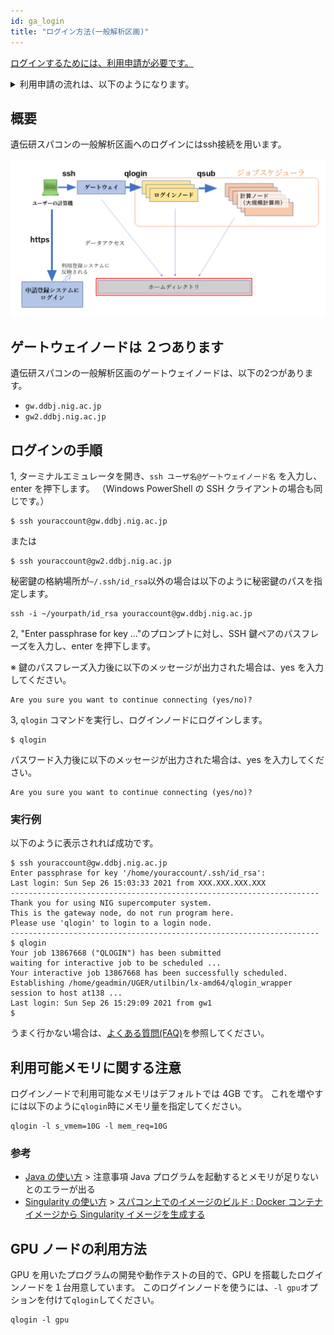 ```yaml
---
id: ga_login
title: "ログイン方法(一般解析区画)"
---
```


[<u>ログインするためには、利用申請が必要です。</u>](/application/registration)

<details>
<summary>
利用申請の流れは、以下のようになります。</summary>

<p>

[<u>手順の詳細は、ここをクリックして「利用申請・変更」をご参照ください。</u>](/application/registration)


**1. [SSH公開鍵・秘密鍵の生成](/application/ssh_keys#1-%E5%85%AC%E9%96%8B%E9%8D%B5%E7%A7%98%E5%AF%86%E9%8D%B5%E3%81%AE%E7%94%9F%E6%88%90)**

**2. [申請登録](/application/registration#%E5%88%A9%E7%94%A8%E7%94%B3%E8%AB%8B)**

以下の情報を登録します。
 - 申請者情報
 - 所属機関の住所
 - 1．で生成したSSH公開鍵
 - 責任者情報

**3. 利用申請完了**

利用申請が完了すると、[<u>誓約書への署名を依頼するメールが届きますので、署名します。</u>](/application/signing_PDF)


署名が受理されると、郵送によりアカウント登録証がお手元に届き、ログインできるようになります。

ログイン方法は以下をご参照ください。

- [遺伝研スパコンへのログイン方法](/general_analysis_division/ga_login#%E3%83%AD%E3%82%B0%E3%82%A4%E3%83%B3%E3%81%AE%E6%89%8B%E9%A0%86)
- [申請登録フォームのマイページへのログイン方法](/application/registration#%E7%94%B3%E8%AB%8B%E5%86%85%E5%AE%B9%E3%81%AE%E5%A4%89%E6%9B%B4)

</p>
</details>


## 概要

遺伝研スパコンの一般解析区画へのログインにはssh接続を用います。

![](pg_login_1.png)


## ゲートウェイノードは ２つあります

遺伝研スパコンの一般解析区画のゲートウェイノードは、以下の2つがあります。

- `gw.ddbj.nig.ac.jp`
- `gw2.ddbj.nig.ac.jp`


## ログインの手順


1, ターミナルエミュレータを開き、`ssh ユーザ名@ゲートウェイノード名` を入力し、enter を押下します。
（Windows PowerShell の SSH クライアントの場合も同じです。）

```
$ ssh youraccount@gw.ddbj.nig.ac.jp
```

または

```
$ ssh youraccount@gw2.ddbj.nig.ac.jp
```

秘密鍵の格納場所が`~/.ssh/id_rsa`以外の場合は以下のように秘密鍵のパスを指定します。

```
ssh -i ~/yourpath/id_rsa youraccount@gw.ddbj.nig.ac.jp
```

2, "Enter passphrase for key ..."のプロンプトに対し、SSH 鍵ペアのパスフレーズを入力し、enter を押下します。

※ 鍵のパスフレーズ入力後に以下のメッセージが出力された場合は、yes を入力してください。
```
Are you sure you want to continue connecting (yes/no)?
```


3, `qlogin` コマンドを実行し、ログインノードにログインします。

```
$ qlogin
```

パスワード入力後に以下のメッセージが出力された場合は、yes を入力してください。
```
Are you sure you want to continue connecting (yes/no)?
```



### 実行例

以下のように表示されれば成功です。

```
$ ssh youraccount@gw.ddbj.nig.ac.jp
Enter passphrase for key '/home/youraccount/.ssh/id_rsa': 
Last login: Sun Sep 26 15:03:33 2021 from XXX.XXX.XXX.XXX
---------------------------------------------------------------------
Thank you for using NIG supercomputer system.
This is the gateway node, do not run program here.
Please use 'qlogin' to login to a login node.
---------------------------------------------------------------------
$ qlogin
Your job 13867668 ("QLOGIN") has been submitted
waiting for interactive job to be scheduled ...
Your interactive job 13867668 has been successfully scheduled.
Establishing /home/geadmin/UGER/utilbin/lx-amd64/qlogin_wrapper session to host at138 ...
Last login: Sun Sep 26 15:29:09 2021 from gw1
$ 
```

うまく行かない場合は、[よくある質問(FAQ)](/faq/faq_login_general)を参照してください。



## 利用可能メモリに関する注意


ログインノードで利用可能なメモリはデフォルトでは 4GB です。
これを増やすには以下のように`qlogin`時にメモリ量を指定してください。

```
qlogin -l s_vmem=10G -l mem_req=10G
```

### 参考

- [Java の使い方](/software/java) > 注意事項 Java プログラムを起動するとメモリが足りないとのエラーが出る
- [Singularity の使い方](/software/Apptainer/) > [スパコン上でのイメージのビルド : Docker コンテナイメージから Singularity イメージを生成する](/software/Apptainer/#スパコン上でのイメージのビルド--docker-コンテナイメージから-apptainer-sigularity-イメージを生成する)




## GPU ノードの利用方法


GPU を用いたプログラムの開発や動作テストの目的で、GPU を搭載したログインノードを１台用意しています。
このログインノードを使うには、`-l gpu`オプションを付けて`qlogin`してください。


```
qlogin -l gpu
```


